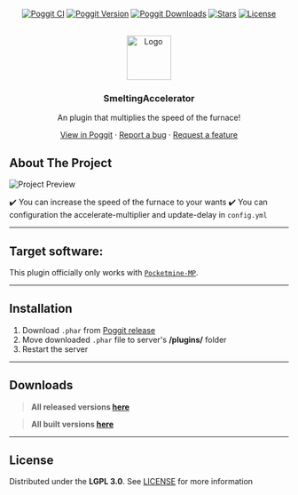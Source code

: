 <!-- PROJECT BADGES -->
<div align="center">

[![Poggit CI][poggit-ci-badge]][poggit-ci-url]
[![Poggit Version][poggit-version-badge]][poggit-release-url]
[![Poggit Downloads][poggit-downloads-badge]][poggit-release-url]
[![Stars][stars-badge]][stars-url]
[![License][license-badge]][license-url]

</div>


<!-- PROJECT LOGO -->
<br />
<div align="center">
  <img src="https://raw.githubusercontent.com/presentkim-pm/SmeltingAccelerator/main/assets/icon.png" alt="Logo" width="80" height="80">
  <h3>SmeltingAccelerator</h3>
  <p align="center">
    An plugin that multiplies the speed of the furnace!

[View in Poggit][poggit-ci-url] · [Report a bug][issues-url] · [Request a feature][issues-url]

  </p>
</div>


<!-- ABOUT THE PROJECT -->
## About The Project
![Project Preview][project-preview]

:heavy_check_mark: You can increase the speed of the furnace to your wants
:heavy_check_mark: You can configuration the accelerate-multiplier and update-delay in `config.yml`


-----

## Target software:
This plugin officially only works with [`Pocketmine-MP`](https://github.com/pmmp/PocketMine-MP/).

-----

## Installation
1) Download `.phar` from [Poggit release][poggit-release-url]
2) Move downloaded `.phar` file to server's **/plugins/** folder
3) Restart the server

-----

## Downloads
> **All released versions [here][poggit-release-url]**

> **All built versions [here][poggit-ci-url]**

-----

## License
Distributed under the **LGPL 3.0**. See [LICENSE][license-url] for more information


[poggit-ci-badge]: https://poggit.pmmp.io/ci.shield/presentkim-pm/SmeltingAccelerator/SmeltingAccelerator?style=for-the-badge
[poggit-version-badge]: https://poggit.pmmp.io/shield.api/SmeltingAccelerator?style=for-the-badge
[poggit-downloads-badge]: https://poggit.pmmp.io/shield.dl.total/SmeltingAccelerator?style=for-the-badge
[stars-badge]: https://img.shields.io/github/stars/presentkim-pm/SmeltingAccelerator.svg?style=for-the-badge
[license-badge]: https://img.shields.io/github/license/presentkim-pm/SmeltingAccelerator.svg?style=for-the-badge

[poggit-ci-url]: https://poggit.pmmp.io/ci/presentkim-pm/SmeltingAccelerator/SmeltingAccelerator
[poggit-release-url]: https://poggit.pmmp.io/p/SmeltingAccelerator
[stars-url]: https://github.com/presentkim-pm/SmeltingAccelerator/stargazers
[releases-url]: https://github.com/presentkim-pm/SmeltingAccelerator/releases
[issues-url]: https://github.com/presentkim-pm/SmeltingAccelerator/issues
[license-url]: https://github.com/presentkim-pm/SmeltingAccelerator/blob/main/LICENSE

[project-icon]: https://raw.githubusercontent.com/presentkim-pm/SmeltingAccelerator/main/assets/icon.png
[project-preview]: https://raw.githubusercontent.com/presentkim-pm/SmeltingAccelerator/main/assets/preview.gif
